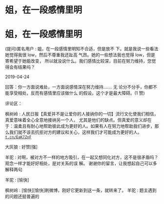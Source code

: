 # 姐，在一段感情里明

# 姐，在一段感情里明

(提问)匿名用户 : 姐，在一段感情里明知不合适，但是放不 下。就是我说一些看法她觉得我很 low，然后不尊重我还趾高 气昂。她的一些想法我也觉得 low，但是寄希望于她能改变， 所以就没说什么。我们感情比较深，目前在努力维持，您觉 得会有结果吗？

2019-04-24

回答：你一方面说难处，一方面说感情深在努力维持....... 无 论分不分手，你都不能享受相处，反而有感情里应该做什么 的假设。这个才是最大障碍。(1 赞)

评论区：

枫树岭 : 人民日报【真爱并不是让爱你的人接纳你的一切】流行文化使我们相信，真爱意味着全心全意地接纳另一个人， 尤其是他们的缺点。但真爱的意义却在于：温柔且有耐心地帮助彼此成为更好的人。如果有人在努力地帮助我们进步，那 么我们就不该去抗拒对方的建议和关心，这样我们才可能成为更好的人。[`t.cn/EaK7ZnF`](http://t.cn/EaK7ZnF)

大灰狼 : 好赞[强]

羊驼 : 对啊，被对方不一样的地方吸引，在一起又想同化对方，这不是很矛盾吗？观念一样才能好好相处，是对关系的误 解。 谢谢你的留言，让我想起自己可以多解释两句

羊驼 : [愉快]

枫树岭 : [愉快][愉快]刷微博，刚好它更新到这一条，就转来了。 羊驼 : 题主遇到的问题还挺普遍的